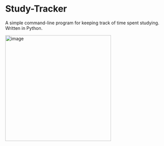 # Study-Tracker

A simple command-line program for keeping track of time spent studying. Written in Python.


<img width="335" alt="image" src="https://user-images.githubusercontent.com/90902871/226137748-cd032a74-95b2-47b3-842c-97376c2447d5.png">
